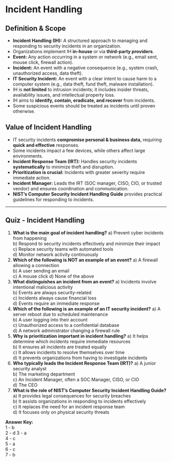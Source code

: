 # Incident Handling

## **Definition & Scope**

* **Incident Handling (IH):** A structured approach to managing and responding to security incidents in an organization.
* Organizations implement IH **in-house** or via **third-party providers**.
* **Event:** Any action occurring in a system or network (e.g., email sent, mouse click, firewall action).
* **Incident:** An event with a negative consequence (e.g., system crash, unauthorized access, data theft).
* **IT Security Incident:** An event with a clear intent to cause harm to a computer system (e.g., data theft, fund theft, malware installation).
* IH is **not limited** to intrusion incidents; it includes insider threats, availability issues, and intellectual property loss.
* IH aims to **identify, contain, eradicate, and recover** from incidents.
* Some suspicious events should be treated as incidents until proven otherwise.

## **Value of Incident Handling**

* IT security incidents **compromise personal & business data**, requiring **quick and effective** responses.
* Some incidents impact a few devices, while others affect large environments.
* **Incident Response Team (IRT):** Handles security incidents **systematically** to minimize theft and disruption.
* **Prioritization is crucial:** Incidents with greater severity require immediate action.
* **Incident Manager:** Leads the IRT (SOC manager, CISO, CIO, or trusted vendor) and ensures coordination and communication.
* **NIST’s Computer Security Incident Handling Guide** provides practical guidelines for responding to incidents.

***

## **Quiz - Incident Handling**

1. **What is the main goal of incident handling?** a) Prevent cyber incidents from happening\
   b) Respond to security incidents effectively and minimize their impact\
   c) Replace security teams with automated tools\
   d) Monitor network activity continuously
2. **Which of the following is NOT an example of an event?** a) A firewall allowing a connection\
   b) A user sending an email\
   c) A mouse click d) None of the above
3. **What distinguishes an incident from an event?** a) Incidents involve intentional malicious activity\
   b) Events are always security-related\
   c) Incidents always cause financial loss\
   d) Events require an immediate response
4. **Which of the following is an example of an IT security incident?** a) A server reboot due to scheduled maintenance\
   b) A user logging into their account\
   c) Unauthorized access to a confidential database\
   d) A network administrator changing a firewall rule
5. **Why is prioritization important in incident handling?** a) It helps determine which incidents require immediate resources\
   b) It ensures all incidents are treated equally\
   c) It allows incidents to resolve themselves over time\
   d) It prevents organizations from having to investigate incidents
6. **Who typically leads the Incident Response Team (IRT)?** a) A junior security analyst\
   b) The marketing department\
   c) An Incident Manager, often a SOC Manager, CISO, or CIO\
   d) The CEO
7. **What is the role of NIST’s Computer Security Incident Handling Guide?** a) It provides legal consequences for security breaches\
   b) It assists organizations in responding to incidents effectively\
   c) It replaces the need for an incident response team\
   d) It focuses only on physical security threats

**Answer Key:**\
1 - b\
2 - d 3 - a\
4 - c\
5 - a\
6 - c\
7 - b
